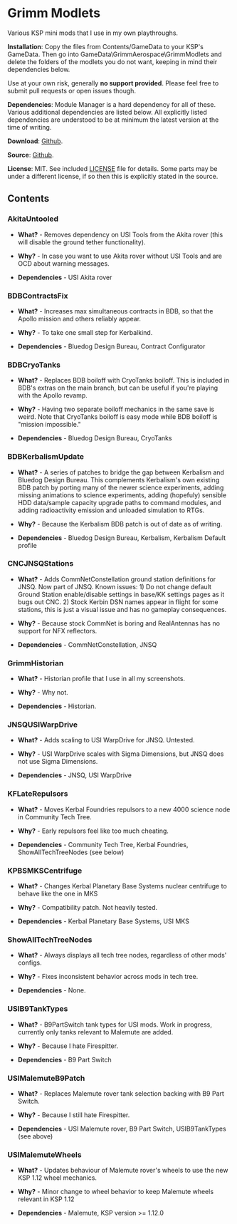 # Grimm Modlets

Various KSP mini mods that I use in my own playthroughs.

**Installation**: Copy the files from Contents/GameData to your KSP's GameData. Then go into GameData\GrimmAerospace\GrimmModlets and delete the folders of the modlets you do not want, keeping in mind their dependencies below.

Use at your own risk, generally **no support provided**. Please feel free to submit pull requests or open issues though.

**Dependencies**: Module Manager is a hard dependency for all of these. Various additional dependencies are listed below. All explicitly listed dependencies are understood to be at minimum the latest version at the time of writing.

**Download**: [Github](https://github.com/Grimm-Aerospace/GrimmModlets/releases).

**Source**: [Github](https://github.com/Grimm-Aerospace/GrimmModlets).

**License**: MIT. See included [LICENSE](https://github.com/Grimm-Aerospace/GrimmModlets/blob/main/LICENSE) file for details. Some parts may be under a different license, if so then this is explicitly stated in the source.

## Contents

### AkitaUntooled 

+ **What?** - Removes dependency on USI Tools from the Akita rover (this will disable the ground tether functionality).

+ **Why?** - In case you want to use Akita rover without USI Tools and are OCD about warning messages. 

+ **Dependencies** - USI Akita rover


### BDBContractsFix

+ **What?** - Increases max simultaneous contracts in BDB, so that the Apollo mission and others reliably appear.

+ **Why?** - To take one small step for Kerbalkind.

+ **Dependencies** - Bluedog Design Bureau, Contract Configurator


### BDBCryoTanks

+ **What?** - Replaces BDB boiloff with CryoTanks boiloff. This is included in BDB's extras on the main branch, but can be useful if you're playing with the Apollo revamp.

+ **Why?** - Having two separate boiloff mechanics in the same save is weird. Note that CryoTanks boiloff is easy mode while BDB boiloff is "mission impossible."

+ **Dependencies** - Bluedog Design Bureau, CryoTanks


### BDBKerbalismUpdate

+ **What?** - A series of patches to bridge the gap between Kerbalism and Bluedog Design Bureau. This complements Kerbalism's own existing BDB patch by porting many of the newer science experiments, adding missing animations to science experiments, adding (hopefuly) sensible HDD data/sample capacity upgrade paths to command modules, and adding radioactivity emission and unloaded simulation to RTGs.

+ **Why?** - Because the Kerbalism BDB patch is out of date as of writing.

+ **Dependencies** - Bluedog Design Bureau, Kerbalism, Kerbalism Default profile


### CNCJNSQStations

+ **What?** - Adds CommNetConstellation ground station definitions for JNSQ. Now part of JNSQ. Known issues: 1) Do not change default Ground Station enable/disable settings in base/KK settings pages as it bugs out CNC. 2) Stock Kerbin DSN names appear in flight for some stations, this is just a visual issue and has no gameplay consequences.

+ **Why?** - Because stock CommNet is boring and RealAntennas has no support for NFX reflectors.

+ **Dependencies** - CommNetConstellation, JNSQ


### GrimmHistorian

+ **What?** - Historian profile that I use in all my screenshots.

+ **Why?** - Why not.

+ **Dependencies** - Historian.


### JNSQUSIWarpDrive

+ **What?** - Adds scaling to USI WarpDrive for JNSQ. Untested.

+ **Why?** - USI WarpDrive scales with Sigma Dimensions, but JNSQ does not use Sigma Dimensions.

+ **Dependencies** - JNSQ, USI WarpDrive


### KFLateRepulsors

+ **What?** - Moves Kerbal Foundries repulsors to a new 4000 science node in Community Tech Tree.

+ **Why?** - Early repulsors feel like too much cheating.

+ **Dependencies** - Community Tech Tree, Kerbal Foundries, ShowAllTechTreeNodes (see below)


### KPBSMKSCentrifuge

+ **What?** - Changes Kerbal Planetary Base Systems nuclear centrifuge to behave like the one in MKS

+ **Why?** - Compatibility patch. Not heavily tested.

+ **Dependencies** - Kerbal Planetary Base Systems, USI MKS


### ShowAllTechTreeNodes

+ **What?** - Always displays all tech tree nodes, regardless of other mods' configs.

+ **Why?** - Fixes inconsistent behavior across mods in tech tree.

+ **Dependencies** - None.

 
### USIB9TankTypes

+ **What?** - B9PartSwitch tank types for USI mods. Work in progress, currently only tanks relevant to Malemute are added.

+ **Why?** - Because I hate Firespitter.

+ **Dependencies** - B9 Part Switch

 
### USIMalemuteB9Patch

+ **What?** - Replaces Malemute rover tank selection backing with B9 Part Switch.

+ **Why?** - Because I still hate Firespitter.

+ **Dependencies** - USI Malemute rover, B9 Part Switch, USIB9TankTypes (see above)


### USIMalemuteWheels

+ **What?** - Updates behaviour of Malemute rover's wheels to use the new KSP 1.12 wheel mechanics.

+ **Why?** - Minor change to wheel behavior to keep Malemute wheels relevant in KSP 1.12

+ **Dependencies** - Malemute, KSP version >= 1.12.0



